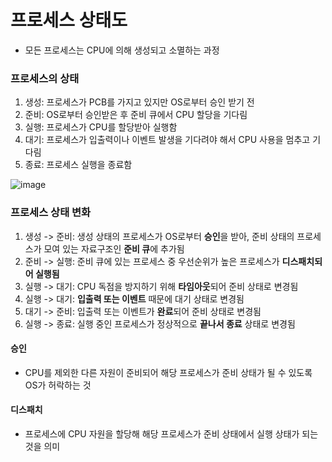 # 프로세스 상태도
- 모든 프로세스는 CPU에 의해 생성되고 소멸하는 과정

### 프로세스의 상태
1. 생성: 프로세스가 PCB를 가지고 있지만 OS로부터 승인 받기 전
2. 준비: OS로부터 승인받은 후 준비 큐에서 CPU 할당을 기다림
3. 실행: 프로세스가 CPU를 할당받아 실행함
4. 대기: 프로세스가 입출력이나 이벤트 발생을 기다려야 해서 CPU 사용을 멈추고 기다림
5. 종료: 프로세스 실행을 종료함

![image](https://github.com/wonhyuna/CS_study/assets/68580694/c211d393-4293-493f-ab2c-649e5b114f89)
<br>

### 프로세스 상태 변화
1. 생성 -> 준비: 생성 상태의 프로세스가 OS로부터 **승인**을 받아, 준비 상태의 프로세스가 모여 있는 자료구조인 **준비 큐**에 추가됨
2. 준비 -> 실행: 준비 큐에 있는 프로세스 중 우선순위가 높은 프로세스가 **디스패치되어 실행됨**
3. 실행 -> 대기: CPU 독점을 방지하기 위해 **타임아웃**되어 준비 상태로 변경됨
4. 실행 -> 대기: **입출력 또는 이벤트** 때문에 대기 상태로 변경됨
5. 대기 -> 준비: 입출력 또는 이벤트가 **완료**되어 준비 상태로 변경됨
6. 실행 -> 종료: 실행 중인 프로세스가 정상적으로 **끝나서 종료** 상태로 변경됨

#### 승인
- CPU를 제외한 다른 자원이 준비되어 해당 프로세스가 준비 상태가 될 수 있도록 OS가 허락하는 것

#### 디스패치
- 프로세스에 CPU 자원을 할당해 해당 프로세스가 준비 상태에서 실행 상태가 되는 것을 의미